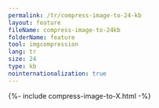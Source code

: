 ```yaml
---
permalink: /tr/compress-image-to-24-kb
layout: feature
fileName: compress-image-to-24kb
folderName: feature
tool: imgcompression
lang: tr
size: 24
type: kb
nointernationalization: true
---
```

{%- include compress-image-to-X.html -%}       
